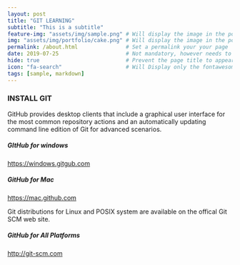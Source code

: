 ```yaml
---
layout: post
title: "GIT LEARNING" 
subtitle: "This is a subtitle"   
feature-img: "assets/img/sample.png" # Will display the image in the post
img: "assets/img/portfolio/cake.png" # Will display the image in the portfolio page
permalink: /about.html               # Set a permalink your your page
date: 2019-07-25                     # Not mandatory, however needs to be in date format to display the date
hide: true                           # Prevent the page title to appear in the navbar
icon: "fa-search"                    # Will Display only the fontawesome icon (here: fa-search) and not the title
tags: [sample, markdown]
---
```




### INSTALL GIT

GitHub provides desktop clients that include a graphical user interface for the most common repository actions and an automatically updating command line edition of Git for advanced scenarios.

##### GItHub for windows
https://windows.gitgub.com

##### GitHub for Mac
https://mac.github.com

Git distributions for Linux and POSIX system are  available on the offical Git SCM web site.

##### GitHub for All Platforms
http://git-scm.com
